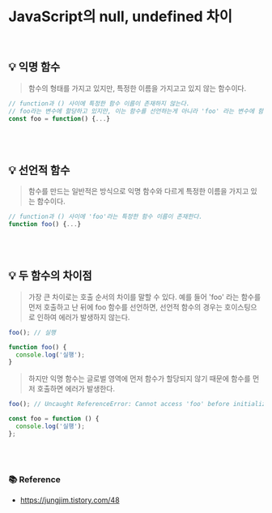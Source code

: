 # JavaScript의 null, undefined 차이

<br>

## 💡 익명 함수

> 함수의 형태를 가지고 있지만, 특정한 이름을 가지고고 있지 않는 함수이다.

```jsx
// function과 () 사이에 특정한 함수 이름이 존재하지 않는다.
// foo라는 변수에 할당하고 있지만, 이는 함수를 선언하는게 아니라 'foo' 라는 변수에 함수를 할당하는 것이다.
const foo = function() {...}
```

<br>
<br>

## 💡 선언적 함수

> 함수를 만드는 일반적은 방식으로 익명 함수와 다르게 특정한 이름을 가지고 있는 함수이다.

```jsx
// function과 () 사이에 'foo'라는 특정한 함수 이름이 존재한다.
function foo() {...}
```

<br>
<br>

## 💡 두 함수의 차이점

> 가장 큰 차이로는 호출 순서의 차이를 말할 수 있다. 예를 들어 'foo' 라는 함수를 먼저 호출하고 난 뒤에 foo 함수를 선언하면, 선언적 함수의 경우는 호이스팅으로 인하여 에러가 발생하지 않는다.

```jsx
foo(); // 실행

function foo() {
  console.log('실행');
}
```

> 하지만 익명 함수는 글로벌 영역에 먼저 함수가 할당되지 않기 때문에 함수를 먼저 호출하면 에러가 발생한다.

```jsx
foo(); // Uncaught ReferenceError: Cannot access 'foo' before initialization

const foo = function () {
  console.log('실행');
};
```

<br>
<br>

### 📚 Reference

- https://jungjim.tistory.com/48
